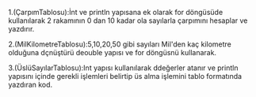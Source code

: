 1.(ÇarpımTablosu):İnt ve println yapısana ek olarak for döngüsüde kullanılarak 2 rakamının 0 dan 10 kadar ola sayılarla çarpımını hesaplar ve yazdırır.

2.(MilKilometreTablosu):5,10,20,50 gibi sayıları Mil'den kaç kilometre olduğuna dçnüştürü deouble yapısı ve for döngüsnü kullanarak.

3.(ÜslüSayılarTablosu):Int yapısı kullanılarak ddeğerler atanır ve println yapısını içinde gerekli işlemleri belirtip üs alma işlemini tablo formatında yazdıran kod.





